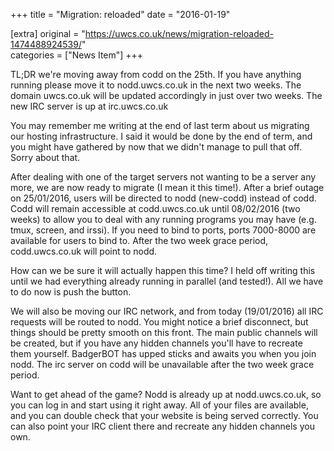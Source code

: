 +++
title = "Migration: reloaded"
date = "2016-01-19"

[extra]
original = "https://uwcs.co.uk/news/migration-reloaded-1474488924539/"    
categories = ["News Item"]
+++

TL;DR we're moving away from codd on the 25th. If you have anything running please move it to nodd.uwcs.co.uk in the next two weeks. The domain uwcs.co.uk will be updated accordingly in just over two weeks. The new IRC server is up at irc.uwcs.co.uk

You may remember me writing at the end of last term about us migrating our hosting infrastructure. I said it would be done by the end of term, and you might have gathered by now that we didn't manage to pull that off. Sorry about that.

After dealing with one of the target servers not wanting to be a server any more, we are now ready to migrate (I mean it this time\!). After a brief outage on 25/01/2016, users will be directed to nodd (new-codd) instead of codd. Codd will remain accessible at codd.uwcs.co.uk until 08/02/2016 (two weeks) to allow you to deal with any running programs you may have (e.g. tmux, screen, and irssi). If you need to bind to ports, ports 7000-8000 are available for users to bind to. After the two week grace period, codd.uwcs.co.uk will point to nodd.

How can we be sure it will actually happen this time? I held off writing this until we had everything already running in parallel (and tested\!). All we have to do now is push the button.

We will also be moving our IRC network, and from today (19/01/2016) all IRC requests will be routed to nodd. You might notice a brief disconnect, but things should be pretty smooth on this front. The main public channels will be created, but if you have any hidden channels you'll have to recreate them yourself. BadgerBOT has upped sticks and awaits you when you join nodd. The irc server on codd will be unavailable after the two week grace period.

Want to get ahead of the game? Nodd is already up at nodd.uwcs.co.uk, so you can log in and start using it right away. All of your files are available, and you can double check that your website is being served correctly. You can also point your IRC client there and recreate any hidden channels you own.

